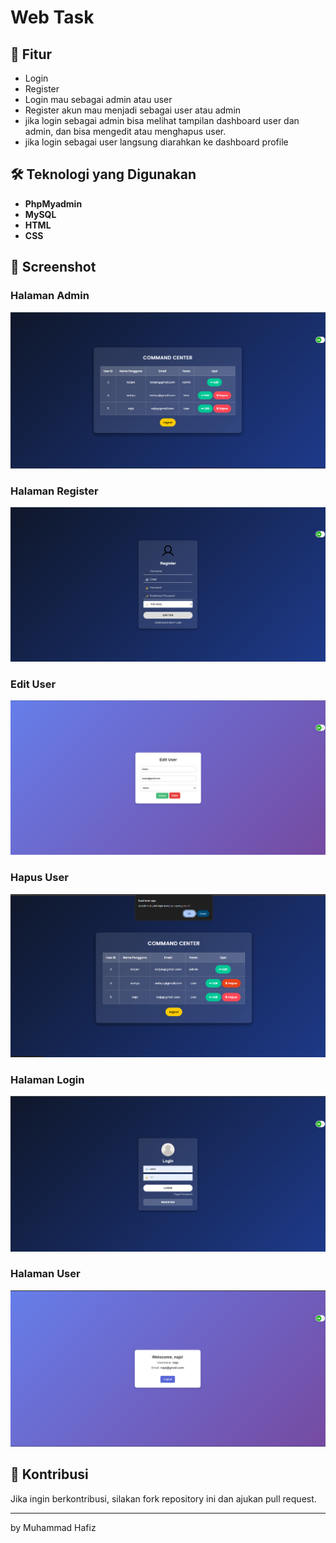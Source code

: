 # Web Task

## 🚀 Fitur
- Login
- Register
- Login mau sebagai admin atau user
- Register akun mau menjadi sebagai user atau admin
- jika login sebagai admin bisa melihat tampilan dashboard user dan admin, dan bisa mengedit atau menghapus user.
- jika login sebagai user langsung diarahkan ke dashboard profile

## 🛠️ Teknologi yang Digunakan
- **PhpMyadmin**
- **MySQL** 
- **HTML** 
- **CSS** 




## 📸 Screenshot
### Halaman Admin
![Admin Panel](WEB_TASK/admin.png)

### Halaman Register
![Register](WEB_TASK/register.png)

### Edit User
![Edit User](WEB_TASK/edit%20user.png)

### Hapus User
![Hapus User](WEB_TASK/hapus%20user.png)

### Halaman Login
![Login](WEB_TASK/login.png)

### Halaman User
![User](WEB_TASK/user.png)

## 🤝 Kontribusi
Jika ingin berkontribusi, silakan fork repository ini dan ajukan pull request.



---
by Muhammad Hafiz
